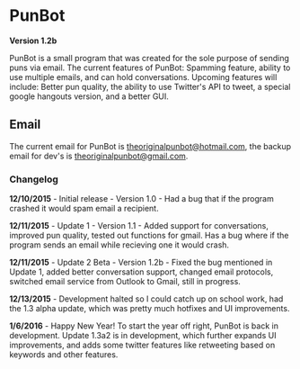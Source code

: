 # PunBot
**Version 1.2b**

PunBot is a small program that was created for the sole purpose of sending puns via email.
The current features of PunBot: Spamming feature, ability to use multiple emails, and can hold conversations.
Upcoming features will include: Better pun quality, the ability to use Twitter's API to tweet, a special google hangouts version, and
a better GUI.

## Email
The current email for PunBot is theoriginalpunbot@hotmail.com, the backup email for dev's is theoriginalpunbot@gmail.com.

### Changelog

**12/10/2015** - Initial release - Version 1.0 - Had a bug that if the program crashed it would spam email a recipient.

**12/11/2015** - Update 1 - Version 1.1 - Added support for conversations, improved pun quality, tested out functions for gmail. Has a bug where if the program sends an email while recieving one it would crash. 

**12/11/2015** - Update 2 Beta - Version 1.2b - Fixed the bug mentioned in Update 1, added better conversation support, changed email protocols, switched email service from Outlook to Gmail, still in progress.

**12/13/2015** - Development halted so I could catch up on school work, had the 1.3 alpha update, which was pretty much hotfixes and UI improvements.

**1/6/2016** - Happy New Year! To start the year off right, PunBot is back in development. Update 1.3a2 is in development, which further expands UI improvements, and adds some twitter features like retweeting based on keywords and other features.
